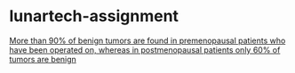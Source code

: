 # lunartech-assignment

[More than 90% of benign tumors are found in premenopausal patients who have been operated on, whereas in postmenopausal patients only 60% of tumors are benign](https://ovarianresearch.biomedcentral.com/articles/10.1186/s13048-019-0503-7?utm_source=chatgpt.com)